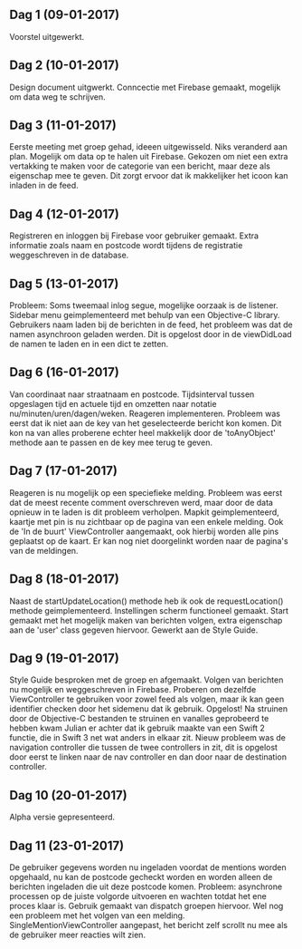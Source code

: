 ## Dag 1 (09-01-2017)
Voorstel uitgewerkt.

## Dag 2 (10-01-2017)
Design document uitgwerkt. Conncectie met Firebase gemaakt, mogelijk om data weg te schrijven.

## Dag 3 (11-01-2017)
Eerste meeting met groep gehad, ideeen uitgewisseld. Niks veranderd aan plan. Mogelijk om data op te halen uit Firebase. Gekozen om niet een extra vertakking te maken voor de categorie van een bericht, maar deze als eigenschap mee te geven. Dit zorgt ervoor dat ik makkelijker het icoon kan inladen in de feed.

## Dag 4 (12-01-2017)
Registreren en inloggen bij Firebase voor gebruiker gemaakt. Extra informatie zoals naam en postcode wordt tijdens de registratie weggeschreven in de database.

## Dag 5 (13-01-2017)
Probleem: Soms tweemaal inlog segue, mogelijke oorzaak is de listener. Sidebar menu geimplementeerd met behulp van een Objective-C library. Gebruikers naam laden bij de berichten in de feed, het probleem was dat de namen asynchroon geladen werden. Dit is opgelost door in de viewDidLoad de namen te laden en in een dict te zetten.

## Dag 6 (16-01-2017)
Van coordinaat naar straatnaam en postcode. Tijdsinterval tussen opgeslagen tijd en actuele tijd en omzetten naar notatie nu/minuten/uren/dagen/weken. Reageren implementeren. Probleem was eerst dat ik niet aan de key van het geselecteerde bericht kon komen. Dit kon na van alles proberene echter heel makkelijk door de 'toAnyObject' methode aan te passen en de key mee terug te geven. 

## Dag 7 (17-01-2017)
Reageren is nu mogelijk op een speciefieke melding. Probleem was eerst dat de meest recente comment overschreven werd, maar door de data opnieuw in te laden is dit probleem verholpen. Mapkit geimplementeerd, kaartje met pin is nu zichtbaar op de pagina van een enkele melding. Ook de 'In de buurt' ViewController aangemaakt, ook hierbij worden alle pins geplaatst op de kaart. Er kan nog niet doorgelinkt worden naar de pagina's van de meldingen.

## Dag 8 (18-01-2017)
Naast de startUpdateLocation() methode heb ik ook de requestLocation() methode geimplementeerd. Instellingen scherm functioneel gemaakt. Start gemaakt met het mogelijk maken van berichten volgen, extra eigenschap aan de 'user' class gegeven hiervoor. Gewerkt aan de Style Guide.

## Dag 9 (19-01-2017)
Style Guide besproken met de groep en afgemaakt. Volgen van berichten nu mogelijk en weggeschreven in Firebase. Proberen om dezelfde ViewController te gebruiken voor zowel feed als volgen, maar ik kan geen identifier checken door het sidemenu dat ik gebruik. Opgelost! Na struinen door de Objective-C bestanden te struinen en vanalles geprobeerd te hebben kwam Julian er achter dat ik gebruik maakte van een Swift 2 functie, die in Swift 3 net wat anders in elkaar zit. Nieuw probleem was de navigation controller die tussen de twee controllers in zit, dit is opgelost door eerst te linken naar de nav controller en dan door naar de destination controller.

## Dag 10 (20-01-2017)
Alpha versie gepresenteerd.

## Dag 11 (23-01-2017)
De gebruiker gegevens worden nu ingeladen voordat de mentions worden opgehaald, nu kan de postcode gecheckt worden en worden alleen de berichten ingeladen die uit deze postcode komen. Probleem: asynchrone processen op de juiste volgorde uitvoeren en wachten totdat het ene proces klaar is. Gebruik gemaakt van dispatch groepen hiervoor. Wel nog een probleem met het volgen van een melding. SingleMentionViewController aangepast, het bericht zelf scrollt nu mee als de gebruiker meer reacties wilt zien.
